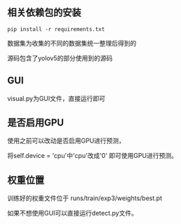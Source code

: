 ## 相关依赖包的安装
``` pip install -r requirements.txt ```

数据集为收集的不同的数据集统一整理后得到的

源码包含了yolov5的部分使用到的源码

## GUI
visual.py为GUI文件，直接运行即可


## 是否启用GPU
使用之前可以改动是否启用GPU进行预测，

将self.device = 'cpu'中'cpu'改成'0'
即可使用GPU进行预测。

## 权重位置
训练好的权重文件位于
runs/train/exp3/weights/best.pt

如果不想使用GUI可以直接运行detect.py文件。
